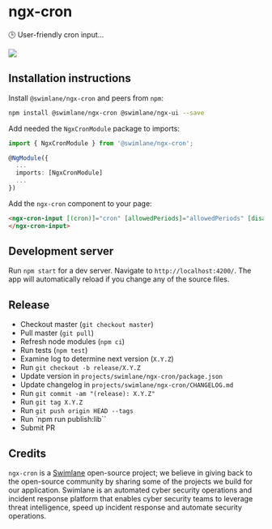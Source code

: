# ngx-cron

🕒 User-friendly cron input...

![](https://content.screencast.com/users/hypercubed/folders/Snagit/media/6ae021c1-738b-4744-a1d1-654578400844/2018-04-19_15-33-16.png)

## Installation instructions

Install `@swimlane/ngx-cron` and peers from `npm`:

```bash
npm install @swimlane/ngx-cron @swimlane/ngx-ui --save
```

Add needed the `NgxCronModule` package to imports:

```ts
import { NgxCronModule } from '@swimlane/ngx-cron';

@NgModule({
  ...
  imports: [NgxCronModule]
  ...
})
```

Add the `ngx-cron` component to your page:

```html
<ngx-cron-input [(cron)]="cron" [allowedPeriods]="allowedPeriods" [disabled]="disabled" [allowQuartz]="allowQuartz">
</ngx-cron-input>
```

## Development server

Run `npm start` for a dev server. Navigate to `http://localhost:4200/`. The app will automatically reload if you change any of the source files.

## Release

- Checkout master (`git checkout master`)
- Pull master (`git pull`)
- Refresh node modules (`npm ci`)
- Run tests (`npm test`)
- Examine log to determine next version (`X.Y.Z`)
- Run `git checkout -b release/X.Y.Z`
- Update version in `projects/swimlane/ngx-cron/package.json`
- Update changelog in `projects/swimlane/ngx-cron/CHANGELOG.md`
- Run `git commit -am "(release): X.Y.Z"`
- Run `git tag X.Y.Z`
- Run `git push origin HEAD --tags`
- Run `npm run publish:lib``
- Submit PR

## Credits

`ngx-cron` is a [Swimlane](http://swimlane.com) open-source project; we believe in giving back to the open-source community by sharing some of the projects we build for our application. Swimlane is an automated cyber security operations and incident response platform that enables cyber security teams to leverage threat intelligence, speed up incident response and automate security operations.
